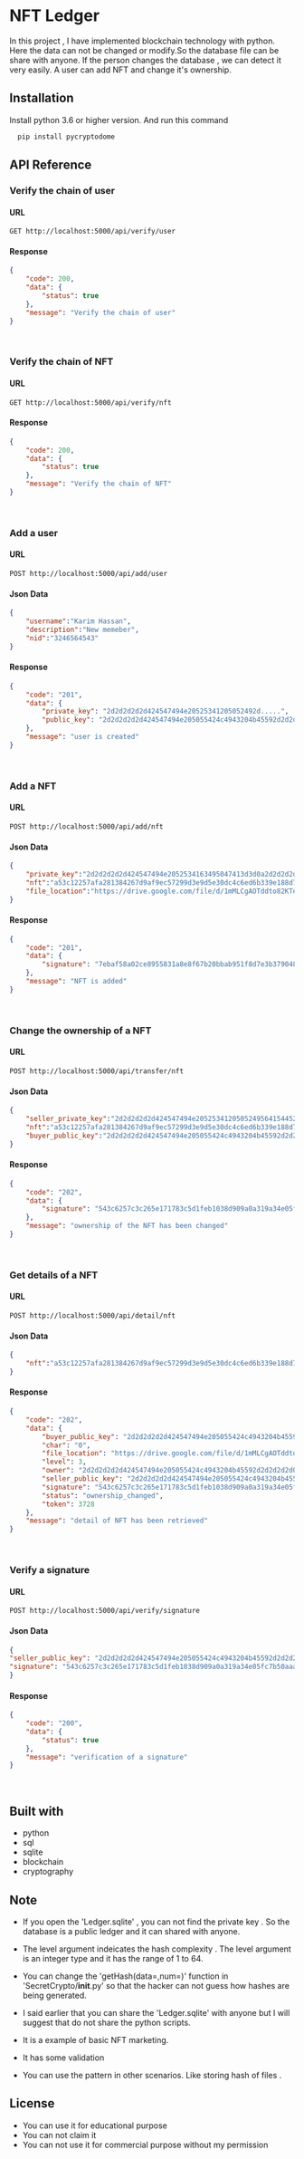 
# NFT Ledger

In this project , I have implemented blockchain technology with python. Here the data can not be changed or modify.So the database file can be share with anyone. If the person changes the database , we can detect it very easily.
A user can add NFT and change it's ownership.

## Installation
Install python 3.6 or higher version.
And run this command
```bash
  pip install pycryptodome
```

  
## API Reference

### Verify the chain of user
  
#### URL  
```http
GET http://localhost:5000/api/verify/user
```

#### Response
```json
{
    "code": 200,
    "data": {
        "status": true
    },
    "message": "Verify the chain of user"
}
```

<br />


### Verify the chain of NFT
  
#### URL  
```http
GET http://localhost:5000/api/verify/nft
```

#### Response
```json
{
    "code": 200,
    "data": {
        "status": true
    },
    "message": "Verify the chain of NFT"
}
```

<br />




### Add a user
  
#### URL  
```http
POST http://localhost:5000/api/add/user
```

#### Json Data
```json
{
    "username":"Karim Hassan",
    "description":"New memeber",
    "nid":"3246564543"
}
```

#### Response
```json
{
    "code": "201",
    "data": {
        "private_key": "2d2d2d2d2d424547494e20525341205052492d.....",
        "public_key": "2d2d2d2d2d424547494e205055424c4943204b45592d2d2d2...."
    },
    "message": "user is created"
}
```

<br />



### Add a NFT
  
#### URL  
```http
POST http://localhost:5000/api/add/nft
```

#### Json Data
```json
{
    "private_key":"2d2d2d2d2d424547494e2052534163495047413d3d0a2d2d2d2d...",
    "nft":"a53c12257afa281384267d9af9ec57299d3e9d5e30dc4c6ed6b339e188d7db0a",
    "file_location":"https://drive.google.com/file/d/1mMLCgAOTddto82KTevoWjHu6EzjdtsFP/view?usp=drivesdk"
}
```

#### Response
```json
{
    "code": "201",
    "data": {
        "signature": "7ebaf58a02ce8955831a8e8f67b20bbab951f8d7e3b379048c3560b9e37b7920d735da97a4bc24304d10c1466660f1bc214be5b77b68c6c0a297a5b1654c6842ec6f806403a6c45d045246a30c2b49920e8539bccdeb7d5c638fd900fdee47e2916e3a4c4c1a8dd05c7e28ea7ed6ffd86b8218447b64e143a124751a2b3bd762"
    },
    "message": "NFT is added"
}
```

<br />



### Change the ownership of a NFT
  
#### URL  
```http
POST http://localhost:5000/api/transfer/nft
```

#### Json Data
```json
{
    "seller_private_key":"2d2d2d2d2d424547494e205253412050524956415445204b45592d2d2d2d2d0a4.......",
    "nft":"a53c12257afa281384267d9af9ec57299d3e9d5e30dc4c6ed6b339e188d7db0a",
    "buyer_public_key":"2d2d2d2d2d424547494e205055424c4943204b45592d2d2d2d2d0a4d4947664d413........"
}
```

#### Response
```json
{
    "code": "202",
    "data": {
        "signature": "543c6257c3c265e171783c5d1feb1038d909a0a319a34e05fc7b50aaa47a08fabe2bc13df833cdffd16cd....."
    },
    "message": "ownership of the NFT has been changed"
}
```

<br />



### Get details of a NFT
  
#### URL  
```http
POST http://localhost:5000/api/detail/nft
```

#### Json Data
```json
{
    "nft":"a53c12257afa281384267d9af9ec57299d3e9d5e30dc4c6ed6b339e188d7db0a"
}
```

#### Response
```json
{
    "code": "202",
    "data": {
        "buyer_public_key": "2d2d2d2d2d424547494e205055424c4943204b45592d2d2d2d2d0a4d4947664d4130.....",
        "char": "0",
        "file_location": "https://drive.google.com/file/d/1mMLCgAOTddto82KTevoWjHu6EzjdtsFP/view?usp=drivesdk",
        "level": 3,
        "owner": "2d2d2d2d2d424547494e205055424c4943204b45592d2d2d2d2d0a4d4947664d41304743537147534962.....",
        "seller_public_key": "2d2d2d2d2d424547494e205055424c4943204b45592d2d2d2d2d0a4d4947664d41304743537147534.....",
        "signature": "543c6257c3c265e171783c5d1feb1038d909a0a319a34e05fc7b50aaa47a08fab.....",
        "status": "ownership_changed",
        "token": 3728
    },
    "message": "detail of NFT has been retrieved"
}
```

<br />



### Verify a signature
  
#### URL  
```http
POST http://localhost:5000/api/verify/signature
```

#### Json Data
```json
{
"seller_public_key": "2d2d2d2d2d424547494e205055424c4943204b45592d2d2d2d2d0a4.....",
"signature": "543c6257c3c265e171783c5d1feb1038d909a0a319a34e05fc7b50aaa47a08fabe2bc13df83....."
}
```

#### Response
```json
{
    "code": "200",
    "data": {
        "status": true
    },
    "message": "verification of a signature"
}
```

<br />

## Built with

 - python
 - sql
 - sqlite
- blockchain
- cryptography

  
## Note
- If you open the 'Ledger.sqlite' , you can not find the private key . So the database is a public ledger and it can shared with anyone.

- The level argument indeicates the hash complexity . The level argument is an integer type and it has the range of 1 to 64.

- You can change the 'getHash(data=,num=)' function in 'SecretCrypto/__init__.py'  so that  the hacker can not guess how hashes are being generated.

- I said earlier that you can share the 'Ledger.sqlite' with anyone but I will suggest that do not share the python scripts.

- It is a example of basic NFT marketing.

- It has some validation

- You can use the pattern in other scenarios. Like storing hash of files .
  
## License
- You can use it for educational purpose
- You can not claim it
- You can not use it for commercial purpose without my permission

  
